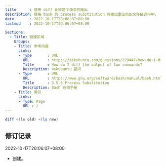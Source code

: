 ```yaml
---
title      : 使用 diff 比较两个命令的输出
description: 使用 bash 的 process substitution 将输出重定向到文件描述符中。
date       : 2022-10-17T20:06:07+08:00
lastmod    : 2022-10-17T20:06:07+08:00

Sections:
  - Title: 链接区域
    Groups:
    - Title: 参考内容
      Links:
      - Type       : URL
        URL        : https://askubuntu.com/questions/229447/how-do-i-diff-the-output-of-two-commands
        Title      : How do I diff the output of two commands?
        Description: askubuntu 提问
      - Type       : URL
        URL        : https://www.gnu.org/software/bash/manual/bash.html#Process-Substitution
        Title      : 3.5.6 Process Substitution
        Description: Bash 在线手册
    - Title: 索引
      Links:
      - Type: Page
        URL : /
---
```


```bash
diff <(ls old) <(ls new)
```

## 修订记录
2022-10-17T20:06:07+08:00
* 创建。